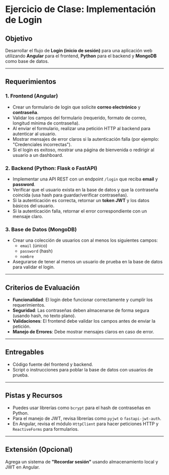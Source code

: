 # Ejercicio de Clase: Implementación de Login

## Objetivo

Desarrollar el flujo de **Login (inicio de sesión)** para una aplicación web utilizando **Angular** para el frontend, **Python** para el backend y **MongoDB** como base de datos.

---

## Requerimientos

### 1. Frontend (Angular)

- Crear un formulario de login que solicite **correo electrónico** y **contraseña**.
- Validar los campos del formulario (requerido, formato de correo, longitud mínima de contraseña).
- Al enviar el formulario, realizar una petición HTTP al backend para autenticar al usuario.
- Mostrar mensajes de error claros si la autenticación falla (por ejemplo: "Credenciales incorrectas").
- Si el login es exitoso, mostrar una página de bienvenida o redirigir al usuario a un dashboard.

### 2. Backend (Python: Flask o FastAPI)

- Implementar una API REST con un endpoint `/login` que reciba **email** y **password**.
- Verificar que el usuario exista en la base de datos y que la contraseña coincida (usa hash para guardar/verificar contraseñas).
- Si la autenticación es correcta, retornar un **token JWT** y los datos básicos del usuario.
- Si la autenticación falla, retornar el error correspondiente con un mensaje claro.

### 3. Base de Datos (MongoDB)

- Crear una colección de usuarios con al menos los siguientes campos:  
  - `email` (único)
  - `password` (hash)
  - `nombre`
- Asegurarse de tener al menos un usuario de prueba en la base de datos para validar el login.

---

## Criterios de Evaluación

- **Funcionalidad**: El login debe funcionar correctamente y cumplir los requerimientos.
- **Seguridad**: Las contraseñas deben almacenarse de forma segura (usando hash, no texto plano).
- **Validaciones**: El frontend debe validar los campos antes de enviar la petición.
- **Manejo de Errores**: Debe mostrar mensajes claros en caso de error.

---

## Entregables

- Código fuente del frontend y backend.
- Script o instrucciones para poblar la base de datos con usuarios de prueba.

---

## Pistas y Recursos

- Puedes usar librerías como `bcrypt` para el hash de contraseñas en Python.
- Para el manejo de JWT, revisa librerías como `pyjwt` o `fastapi-jwt-auth`.
- En Angular, revisa el módulo `HttpClient` para hacer peticiones HTTP y `ReactiveForms` para formularios.

---

## Extensión (Opcional)

Agrega un sistema de **"Recordar sesión"** usando almacenamiento local y JWT en Angular.

